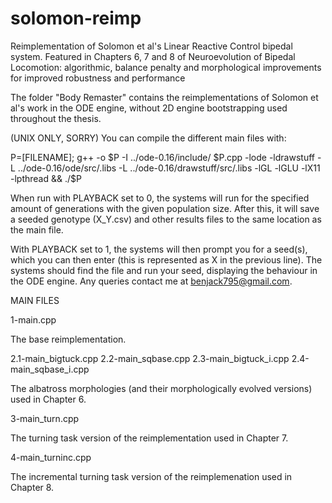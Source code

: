 # solomon-reimp
Reimplementation of Solomon et al's Linear Reactive Control bipedal system. Featured in Chapters 6, 7 and 8 of Neuroevolution of Bipedal Locomotion: algorithmic, balance penalty and morphological improvements for improved robustness and performance

The folder "Body Remaster" contains the reimplementations of Solomon et al's work in the ODE engine, without 2D engine bootstrapping used throughout the thesis.

(UNIX ONLY, SORRY) You can compile the different main files with:


P=[FILENAME]; g++ -o $P -I ../ode-0.16/include/ $P.cpp -lode -ldrawstuff -L ../ode-0.16/ode/src/.libs -L ../ode-0.16/drawstuff/src/.libs -lGL -lGLU -lX11 -lpthread && ./$P

When run with PLAYBACK set to 0, the systems will run for the specified amount of generations with the given population size. 
After this, it will save a seeded genotype (X_Y.csv) and other results files to the same location as the main file. 

With PLAYBACK set to 1, the systems will then prompt you for a seed(s), which you can then enter (this is represented as X in the previous line).
The systems should find the file and run your seed, displaying the behaviour in the ODE engine. Any queries contact me at benjack795@gmail.com.

MAIN FILES

1-main.cpp

The base reimplementation.

2.1-main_bigtuck.cpp
2.2-main_sqbase.cpp
2.3-main_bigtuck_i.cpp
2.4-main_sqbase_i.cpp

The albatross morphologies (and their morphologically evolved versions) used in Chapter 6.

3-main_turn.cpp

The turning task version of the reimplementation used in Chapter 7.

4-main_turninc.cpp

The incremental turning task version of the reimplemenation used in Chapter 8.
